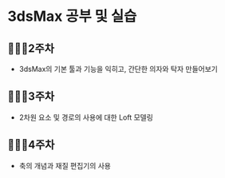 # 3dsMax 공부 및 실습

## 👨🏻‍💻2주차
- 3dsMax의 기본 툴과 기능을 익히고, 간단한 의자와 탁자 만들어보기

## 👨🏻‍💻3주차
- 2차원 요소 및 경로의 사용에 대한 Loft 모델링

## 👨🏻‍💻4주차
- 축의 개념과 재질 편집기의 사용
